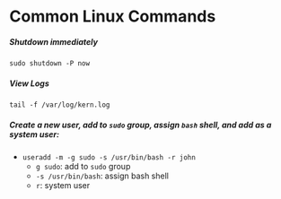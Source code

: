# Common Linux Commands

##### Shutdown immediately
`sudo shutdown -P now` 

##### View Logs
`tail -f /var/log/kern.log`

##### Create a new user, add to `sudo` group, assign `bash` shell, and add as a system user:
*  `useradd -m -g sudo -s /usr/bin/bash -r john`
   * `g sudo`: add to `sudo` group 
   * `-s /usr/bin/bash`: assign bash shell
   * `r`: system user
